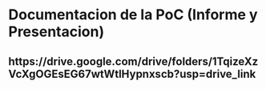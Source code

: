 <h1> Documentacion de la PoC (Informe y Presentacion) </h1>
<h2> https://drive.google.com/drive/folders/1TqizeXzVcXgOGEsEG67wtWtlHypnxscb?usp=drive_link 
</h2>
